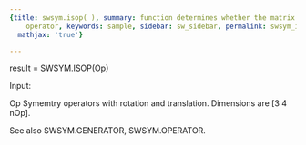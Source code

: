 ```yaml
---
{title: swsym.isop( ), summary: function determines whether the matrix is a symmetry
    operator, keywords: sample, sidebar: sw_sidebar, permalink: swsym_isop.html, folder: swsym,
  mathjax: 'true'}

---
```

 
result = SWSYM.ISOP(Op)
 
Input:
 
Op        Symemtry operators with rotation and translation. Dimensions
          are [3 4 nOp].
 
See also SWSYM.GENERATOR, SWSYM.OPERATOR.
 

